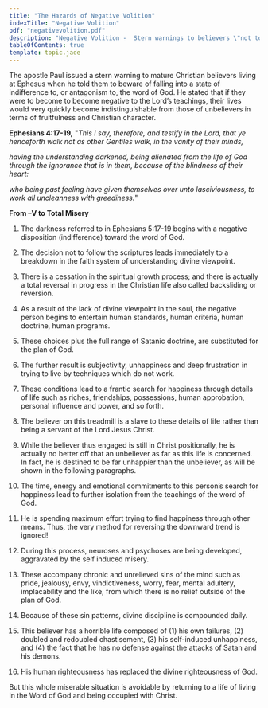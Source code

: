```yaml
---
title: "The Hazards of Negative Volition"
indexTitle: "Negative Volition"
pdf: "negativevolition.pdf"
description: "Negative Volition -  Stern warnings to believers \"not to walk as other Gentiles walk\"."
tableOfContents: true
template: topic.jade
---
```


The apostle Paul issued a stern warning to mature Christian believers living at Ephesus when he told them to beware of falling into a state of indifference to, or antagonism to, the word of God. He stated that if they were to become to become negative to the Lord’s teachings, their lives would very quickly become indistinguishable from those of unbelievers in terms of fruitfulness and Christian character.

**Ephesians 4:17-19,** "_This I say, therefore, and testify in the Lord, that ye henceforth walk not as other Gentiles walk, in the vanity of their minds,_

_having the understanding darkened, being alienated from the life of God through the ignorance that is in them, because of the blindness of their heart:_

_who being past feeling have given themselves over unto lasciviousness, to work all uncleanness with greediness._"

**From –V to Total Misery**

1. The darkness referred to in Ephesians 5:17-19 begins with a negative disposition (indifference) toward the word of God.

2. The decision not to follow the scriptures leads immediately to a breakdown in the faith system of understanding divine viewpoint.

2. There is a cessation in the spiritual growth process; and there is actually a total reversal in progress in the Christian life also called backsliding or reversion.

2. As a result of the lack of divine viewpoint in the soul, the     negative person begins to entertain human standards, human criteria,     human doctrine, human programs.

2. These choices plus the full range of Satanic doctrine, are substituted for the plan of God.

2. The further result is subjectivity, unhappiness and deep frustration in trying to live by techniques which do not work.

2. These conditions lead to a frantic search for happiness through details of life such as riches, friendships, possessions, human approbation, personal influence and power, and so forth.

2. The believer on this treadmill is a slave to these details of life rather than being a servant of the Lord Jesus Christ.

2. While the believer thus engaged is still in Christ positionally, he is actually no better off that an unbeliever as far as this life is concerned. In fact, he is destined to be far unhappier than the unbeliever, as will be shown in the following paragraphs.

2. The time, energy and emotional commitments to this person’s search for happiness lead to further isolation from the teachings of the word of God.

2. He is spending maximum effort trying to find happiness through other means. Thus, the very method for reversing the downward trend is
    ignored!

2. During this process, neuroses and psychoses are being developed, aggravated by the self induced misery.

2. These accompany chronic and unrelieved sins of the mind such as pride, jealousy, envy, vindictiveness, worry, fear, mental adultery, implacability and the like, from which there is no relief outside of the plan of God.

2. Because of these sin patterns, divine discipline is compounded daily.

2. This believer has a horrible life composed of (1) his own failures, (2) doubled and redoubled chastisement, (3) his self-induced unhappiness, and (4) the fact that he has no defense against the attacks of Satan and his demons.

2. His human righteousness has replaced the divine righteousness of God.

But this whole miserable situation is avoidable by returning to a life of living in the Word of God and being occupied with Christ.

